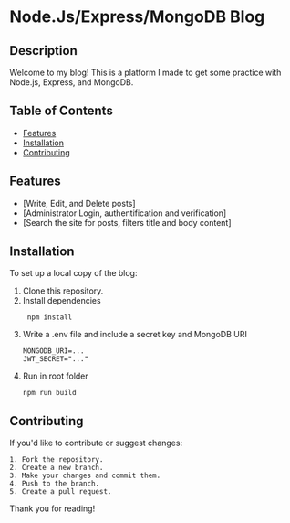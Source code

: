 # Node.Js/Express/MongoDB Blog

## Description
Welcome to my blog! This is a platform I made to get some practice with Node.js, Express, and MongoDB.

## Table of Contents
- [Features](#features)
- [Installation](#installation)
- [Contributing](#contributing)

## Features
- [Write, Edit, and Delete posts]
- [Administrator Login, authentification and verification]
- [Search the site for posts, filters title and body content]

## Installation
To set up a local copy of the blog:

1. Clone this repository.
2. Install dependencies
   ```shell
    npm install
4. Write a .env file and include a secret key and MongoDB URI
    ```shell
   MONGODB_URI=...
   JWT_SECRET="..."
5. Run in root folder
    ```shell
    npm run build

## Contributing
   If you'd like to contribute or suggest changes:

    1. Fork the repository.
    2. Create a new branch.
    3. Make your changes and commit them.
    4. Push to the branch.
    5. Create a pull request.


Thank you for reading!
